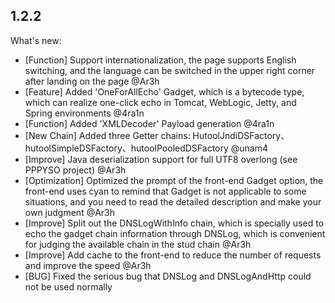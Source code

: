 ## 1.2.2

What's new:

- [Function] Support internationalization, the page supports English switching, and the language can be switched in the
  upper right corner after landing on the page @Ar3h
- [Feature] Added 'OneForAllEcho' Gadget, which is a bytecode type, which can realize one-click echo in Tomcat,
  WebLogic, Jetty, and Spring environments @4ra1n
- [Function] Added 'XMLDecoder' Payload generation @4ra1n
- [New Chain] Added three Getter chains: HutoolJndiDSFactory、hutoolSimpleDSFactory、hutoolPooledDSFactory @unam4
- [Improve] Java deserialization support for full UTF8 overlong (see PPPYSO project) @Ar3h
- [Optimization] Optimized the prompt of the front-end Gadget option, the front-end uses cyan to remind that Gadget is
  not applicable to some situations, and you need to read the detailed description and make your own judgment @Ar3h
- [Improve] Split out the DNSLogWithInfo chain, which is specially used to echo the gadget chain information through
  DNSLog, which is convenient for judging the available chain in the stud chain @Ar3h
- [Improve] Add cache to the front-end to reduce the number of requests and improve the speed @Ar3h
- [BUG] Fixed the serious bug that DNSLog and DNSLogAndHttp could not be used normally

